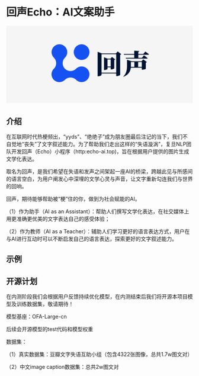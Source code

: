 # 回声Echo：AI文案助手

![本地路径](./img/logo1.png "相对路径演示")

## 介绍

在互联网时代热梗频出，“yyds”、“绝绝子”成为朋友圈最后注记的当下，我们不自觉地“丧失”了文字叙述能力。为了帮助我们走出这样的“失语漩涡”，复旦NLP团队开发回声（Echo）小程序（http:echo-ai.top)，旨在根据用户提供的图片生成文学化表达。

取名为回声，是我们希望在失语和发声之间架起一座AI的桥梁，跨越此见与所感间的语言空白，为用户阐发心中深埋的文学心灵与声音，让文字重新勾连我们与世界的回响。

回声，期待能够帮助被“梗”住的你，做到为社会赋能的AI。

（1）作为助手（AI as an Assistant）：帮助人们撰写文学化表达，在社交媒体上用更准确更优美的文字表达自己的感受体验；

（2）作为教师（AI as a Teacher）：辅助人们学习更好的语言表达方式，用户在与AI进行互动时可以不断启发自己的语言表达，探索更好的文字叙述能力。

## 示例


## 开源计划

在内测阶段我们会根据用户反馈持续优化模型，在内测结束后我们将开源本项目模型及训练数据集，敬请期待！

模型基座：OFA-Large-cn

后续会开源模型的test代码和模型权重

数据集：

（1）真实数据集：豆瓣文字失语互助小组（包含4322张图像，总共1.7w图文对）

（2）中文image caption数据集：总共2w图文对


